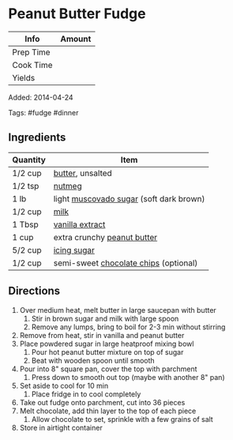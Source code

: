# Peanut Butter Fudge

| Info      | Amount |
| --------- | ------ |
| Prep Time |        |
| Cook Time |        |
| Yields    |        |

Added: 2014-04-24

Tags: #fudge #dinner

## Ingredients

| Quantity | Item                                                                          |
| -------- | ----------------------------------------------------------------------------- |
| 1/2 cup  | [butter](../_ingredients/butter.md), unsalted                                 |
| 1/2 tsp  | [nutmeg](../_ingredients/nutmeg.md)                                           |
| 1 lb     | light [muscovado sugar](../_ingredients/muscovado-sugar.md) (soft dark brown) |
| 1/2 cup  | [milk](../_ingredients/milk.md)                                               |
| 1 Tbsp   | [vanilla extract](../_ingredients/vanilla-extract.md)                         |
| 1 cup    | extra crunchy [peanut butter](../_ingredients/peanut-butter.md)               |
| 5/2 cup  | [icing sugar](../_ingredients/icing-sugar.md)                                 |
| 1/2 cup  | semi-sweet [chocolate chips](../_ingredients/chocolate-chips.md) (optional)   |

## Directions

1. Over medium heat, melt butter in large saucepan with butter
   1. Stir in brown sugar and milk with large spoon
   2. Remove any lumps, bring to boil for 2-3 min without stirring
2. Remove from heat, stir in vanilla and peanut butter
3. Place powdered sugar in large heatproof mixing bowl
    1. Pour hot peanut butter mixture on top of sugar
    2. Beat with wooden spoon until smooth
4. Pour into 8\" square pan, cover the top with parchment
    1. Press down to smooth out top (maybe with another 8" pan)
5. Set aside to cool for 10 min
    1. Place fridge in to cool completely
6. Take out fudge onto parchment, cut into 36 pieces
7. Melt chocolate, add thin layer to the top of each piece
    1. Allow chocolate to set, sprinkle with a few grains of salt
8. Store in airtight container
